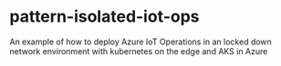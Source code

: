 # pattern-isolated-iot-ops
An example of how to deploy Azure IoT Operations in an locked down network environment with kubernetes on the edge and AKS in Azure
